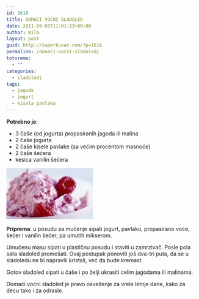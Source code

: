 ```yaml
---
id: 1616
title: DOMAĆI VOĆNI SLADOLED
date: 2011-08-05T11:01:13+00:00
author: mila
layout: post
guid: http://superkuvar.com/?p=1616
permalink: /domaći-voćni-sladoled/
totvreme:
  - ""
categories:
  - sladoledi
tags:
  - jagode
  - jogurt
  - kisela pavlaka
---
```

**Potrebno je**:

  * 3 čaše (od jogurta) propasiranih jagoda ili malina
  * 2 čaše jogurta
  * 2 čaše kisele pavlake (sa većim procentom masnoće)
  * 2 čaše šećera
  * kesica vanilin šećera

<img class="alignnone size-full wp-image-1617" title="sladoledmalina" src="/wp-content/uploads/2011/08/sladoledmalina-e1312542019658.jpg" alt="" width="227" height="133" /> 

**Priprema**: u posudu za mućenje sipati jogurt, pavlaku, propasirano voće, šećer i vanilin šećer, pa umutiti mikserom.

Umućenu masu sipati u plastičnu posudu i staviti u zamrzivač. Posle pola sata sladoled promešati. Ovaj postupak ponoviti još dva-tri puta, da se u sladoledu ne bi napravili kristali, već da bude kremast.

Gotov sladoled sipati u čaše i po želji ukrasiti celim jagodama ili malinama.

Domaći voćni sladoled je pravo osveženje za vrele letnje dane, kako za decu tako i za odrasle.